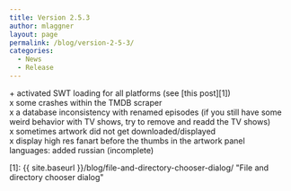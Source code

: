 ```yaml
---
title: Version 2.5.3
author: mlaggner
layout: page
permalink: /blog/version-2-5-3/
categories:
  - News
  - Release
---
```

\+ activated SWT loading for all platforms (see [this post][1])  
x some crashes within the TMDB scraper  
x a database inconsistency with renamed episodes (if you still have some weird behavior with TV shows, try to remove and readd the TV shows)  
x sometimes artwork did not get downloaded/displayed  
x display high res fanart before the thumbs in the artwork panel  
languages: added russian (incomplete)<!--more-->

 [1]: {{ site.baseurl }}/blog/file-and-directory-chooser-dialog/ "File and directory chooser dialog"
